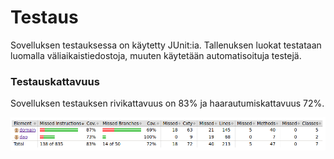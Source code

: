 # Testaus

Sovelluksen testauksessa on käytetty JUnit:ia. Tallenuksen luokat testataan luomalla väliaikaistiedostoja, muuten käytetään automatisoituja testejä.

### Testauskattavuus

Sovelluksen testauksen rivikattavuus on 83% ja haarautumiskattavuus 72%.

<img src="https://raw.githubusercontent.com/Miejo/ot-harjoitustyo/master/dokumentaatio/kuvat/jacoco.png" width="600">
